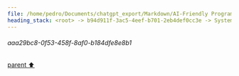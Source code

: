 ```yaml
---
file: /home/pedro/Documents/chatgpt_export/Markdown/AI-Friendly Programming Language.md
heading_stack: <root> -> b94d911f-3ac5-4eef-b701-2eb4def0cc3e -> System -> bd104c7b-8e42-4d87-8430-e4d7f8b03a46 -> System -> aaa29bc8-0f53-458f-8af0-b184dfe8e8b1
---
```

###### aaa29bc8-0f53-458f-8af0-b184dfe8e8b1
[parent ⬆️](#bd104c7b-8e42-4d87-8430-e4d7f8b03a46)
